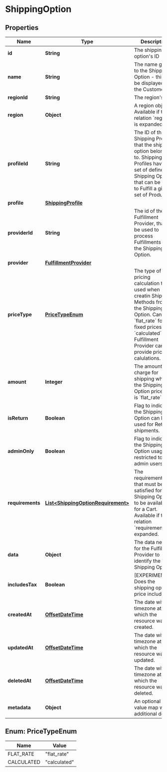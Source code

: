 # ShippingOption

## Properties
Name | Type | Description | Notes
------------ | ------------- | ------------- | -------------
**id** | **String** | The shipping option&#x27;s ID | 
**name** | **String** | The name given to the Shipping Option - this may be displayed to the Customer. | 
**regionId** | **String** | The region&#x27;s ID | 
**region** | **Object** | A region object. Available if the relation &#x60;region&#x60; is expanded. |  [optional]
**profileId** | **String** | The ID of the Shipping Profile that the shipping option belongs to. Shipping Profiles have a set of defined Shipping Options that can be used to Fulfill a given set of Products. | 
**profile** | [**ShippingProfile**](ShippingProfile.md) |  |  [optional]
**providerId** | **String** | The id of the Fulfillment Provider, that will be used to process Fulfillments from the Shipping Option. | 
**provider** | [**FulfillmentProvider**](FulfillmentProvider.md) |  |  [optional]
**priceType** | [**PriceTypeEnum**](#PriceTypeEnum) | The type of pricing calculation that is used when creatin Shipping Methods from the Shipping Option. Can be &#x60;flat_rate&#x60; for fixed prices or &#x60;calculated&#x60; if the Fulfillment Provider can provide price calulations. | 
**amount** | **Integer** | The amount to charge for shipping when the Shipping Option price type is &#x60;flat_rate&#x60;. | 
**isReturn** | **Boolean** | Flag to indicate if the Shipping Option can be used for Return shipments. | 
**adminOnly** | **Boolean** | Flag to indicate if the Shipping Option usage is restricted to admin users. | 
**requirements** | [**List&lt;ShippingOptionRequirement&gt;**](ShippingOptionRequirement.md) | The requirements that must be satisfied for the Shipping Option to be available for a Cart. Available if the relation &#x60;requirements&#x60; is expanded. |  [optional]
**data** | **Object** | The data needed for the Fulfillment Provider to identify the Shipping Option. | 
**includesTax** | **Boolean** | [EXPERIMENTAL] Does the shipping option price include tax |  [optional]
**createdAt** | [**OffsetDateTime**](OffsetDateTime.md) | The date with timezone at which the resource was created. | 
**updatedAt** | [**OffsetDateTime**](OffsetDateTime.md) | The date with timezone at which the resource was updated. | 
**deletedAt** | [**OffsetDateTime**](OffsetDateTime.md) | The date with timezone at which the resource was deleted. | 
**metadata** | **Object** | An optional key-value map with additional details | 

<a name="PriceTypeEnum"></a>
## Enum: PriceTypeEnum
Name | Value
---- | -----
FLAT_RATE | &quot;flat_rate&quot;
CALCULATED | &quot;calculated&quot;
